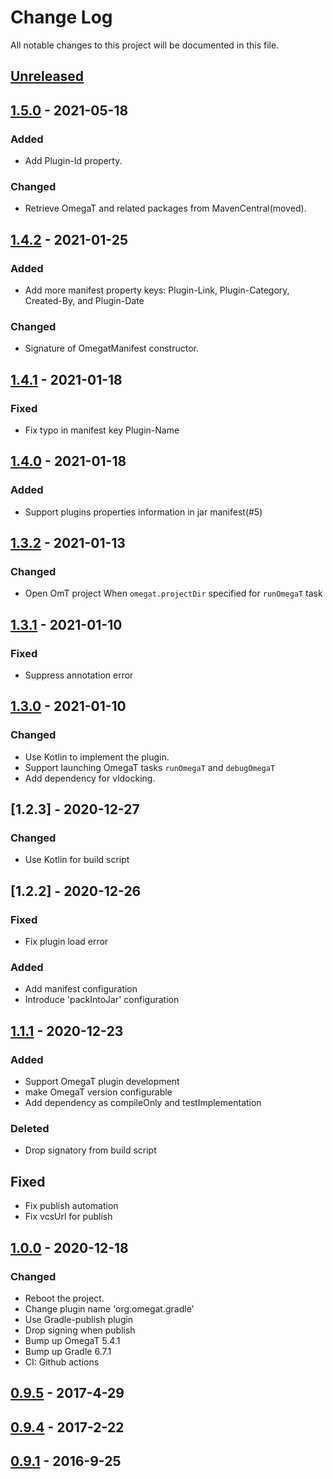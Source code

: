 # Change Log
All notable changes to this project will be documented in this file.

## [Unreleased]

## [1.5.0] - 2021-05-18

### Added
- Add Plugin-Id property.

### Changed
- Retrieve OmegaT and related packages from MavenCentral(moved).

## [1.4.2] - 2021-01-25

### Added
- Add more manifest property keys: Plugin-Link, Plugin-Category, Created-By, and Plugin-Date

### Changed
- Signature of OmegatManifest constructor.


## [1.4.1] - 2021-01-18

### Fixed
- Fix typo in manifest key Plugin-Name

## [1.4.0] - 2021-01-18

### Added
- Support plugins properties information in jar manifest(#5)

## [1.3.2] - 2021-01-13

### Changed
- Open OmT project When `omegat.projectDir` specified for `runOmegaT` task 

## [1.3.1] - 2021-01-10

### Fixed
- Suppress annotation error

## [1.3.0] - 2021-01-10

### Changed
- Use Kotlin to implement the plugin.
- Support launching OmegaT tasks `runOmegaT` and `debugOmegaT`
- Add dependency for vldocking.

## [1.2.3] - 2020-12-27

### Changed
- Use Kotlin for build script

## [1.2.2] - 2020-12-26

### Fixed
- Fix plugin load error

### Added
- Add manifest configuration
- Introduce 'packIntoJar' configuration

## [1.1.1] - 2020-12-23

### Added
- Support OmegaT plugin development
- make OmegaT version configurable
- Add dependency as compileOnly and testImplementation

### Deleted
- Drop signatory from build script

## Fixed
- Fix publish automation
- Fix vcsUrl for publish

## [1.0.0] - 2020-12-18

### Changed
- Reboot the project.
- Change plugin name 'org.omegat.gradle'
- Use Gradle-publish plugin
- Drop signing when publish
- Bump up OmegaT 5.4.1
- Bump up Gradle 6.7.1
- CI: Github actions

## [0.9.5] - 2017-4-29
## [0.9.4] - 2017-2-22
## [0.9.1] - 2016-9-25

[Unreleased]: https://github.com/miurahr/omegat-textra-plugin/compare/v1.5.0...HEAD
[1.5.0]: https://github.com/miurahr/omegat-textra-plugin/compare/v1.4.2...v1.5.0
[1.4.2]: https://github.com/miurahr/omegat-textra-plugin/compare/v1.4.1...v1.4.2
[1.4.1]: https://github.com/miurahr/omegat-textra-plugin/compare/v1.4.0...v1.4.1
[1.4.0]: https://github.com/miurahr/omegat-textra-plugin/compare/v1.3.2...v1.4.0
[1.3.2]: https://github.com/miurahr/omegat-textra-plugin/compare/v1.3.1...v1.3.2
[1.3.1]: https://github.com/miurahr/omegat-textra-plugin/compare/v1.3.0...v1.3.1
[1.3.0]: https://github.com/miurahr/omegat-textra-plugin/compare/v1.2.0...v1.3.0
[1.2.0]: https://github.com/miurahr/omegat-textra-plugin/compare/v1.1.1...v1.2.0
[1.1.1]: https://github.com/miurahr/omegat-textra-plugin/compare/v1.0.0...v1.1.1
[1.0.0]: https://github.com/miurahr/omegat-textra-plugin/compare/v0.9.5...v1.0.0
[0.9.5]: https://github.com/miurahr/omegat-textra-plugin/compare/v0.9.4...v0.9.5
[0.9.4]: https://github.com/miurahr/omegat-textra-plugin/compare/v0.9.1...v0.9.4
[0.9.1]: https://github.com/miurahr/omegat-textra-plugin/compare/v0.9.0...v0.9.1
